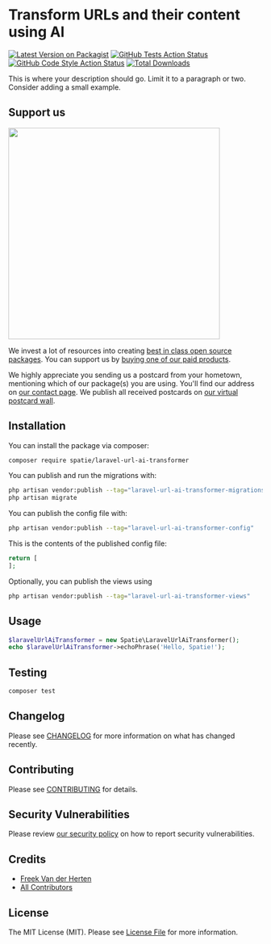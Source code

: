 # Transform URLs and their content using AI

[![Latest Version on Packagist](https://img.shields.io/packagist/v/spatie/laravel-url-ai-transformer.svg?style=flat-square)](https://packagist.org/packages/spatie/laravel-url-ai-transformer)
[![GitHub Tests Action Status](https://img.shields.io/github/actions/workflow/status/spatie/laravel-url-ai-transformer/run-tests.yml?branch=main&label=tests&style=flat-square)](https://github.com/spatie/laravel-url-ai-transformer/actions?query=workflow%3Arun-tests+branch%3Amain)
[![GitHub Code Style Action Status](https://img.shields.io/github/actions/workflow/status/spatie/laravel-url-ai-transformer/fix-php-code-style-issues.yml?branch=main&label=code%20style&style=flat-square)](https://github.com/spatie/laravel-url-ai-transformer/actions?query=workflow%3A"Fix+PHP+code+style+issues"+branch%3Amain)
[![Total Downloads](https://img.shields.io/packagist/dt/spatie/laravel-url-ai-transformer.svg?style=flat-square)](https://packagist.org/packages/spatie/laravel-url-ai-transformer)

This is where your description should go. Limit it to a paragraph or two. Consider adding a small example.

## Support us

[<img src="https://github-ads.s3.eu-central-1.amazonaws.com/laravel-url-ai-transformer.jpg?t=1" width="419px" />](https://spatie.be/github-ad-click/laravel-url-ai-transformer)

We invest a lot of resources into creating [best in class open source packages](https://spatie.be/open-source). You can support us by [buying one of our paid products](https://spatie.be/open-source/support-us).

We highly appreciate you sending us a postcard from your hometown, mentioning which of our package(s) you are using. You'll find our address on [our contact page](https://spatie.be/about-us). We publish all received postcards on [our virtual postcard wall](https://spatie.be/open-source/postcards).

## Installation

You can install the package via composer:

```bash
composer require spatie/laravel-url-ai-transformer
```

You can publish and run the migrations with:

```bash
php artisan vendor:publish --tag="laravel-url-ai-transformer-migrations"
php artisan migrate
```

You can publish the config file with:

```bash
php artisan vendor:publish --tag="laravel-url-ai-transformer-config"
```

This is the contents of the published config file:

```php
return [
];
```

Optionally, you can publish the views using

```bash
php artisan vendor:publish --tag="laravel-url-ai-transformer-views"
```

## Usage

```php
$laravelUrlAiTransformer = new Spatie\LaravelUrlAiTransformer();
echo $laravelUrlAiTransformer->echoPhrase('Hello, Spatie!');
```

## Testing

```bash
composer test
```

## Changelog

Please see [CHANGELOG](CHANGELOG.md) for more information on what has changed recently.

## Contributing

Please see [CONTRIBUTING](CONTRIBUTING.md) for details.

## Security Vulnerabilities

Please review [our security policy](../../security/policy) on how to report security vulnerabilities.

## Credits

- [Freek Van der Herten](https://github.com/freekmurze)
- [All Contributors](../../contributors)

## License

The MIT License (MIT). Please see [License File](LICENSE.md) for more information.
